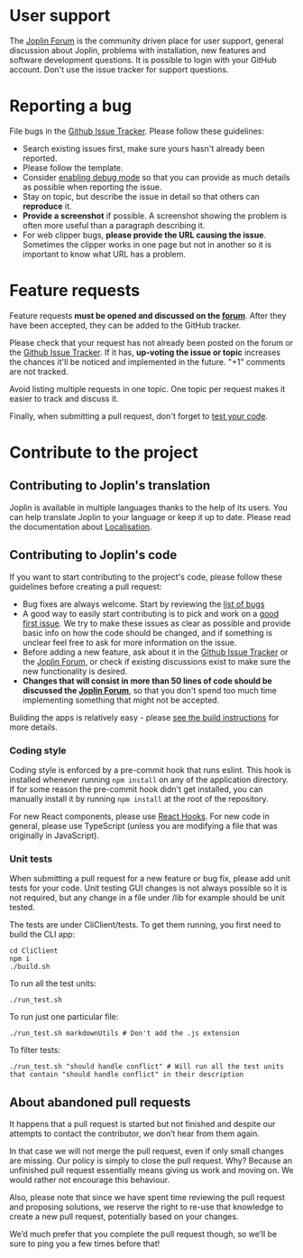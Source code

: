 # User support

The [Joplin Forum](https://discourse.joplinapp.org/) is the community driven place for user support, general discussion about Joplin, problems with installation, new features and software development questions. It is possible to login with your GitHub account. Don't use the issue tracker for support questions.

# Reporting a bug

File bugs in the [Github Issue Tracker](https://github.com/laurent22/joplin/issues?utf8=%E2%9C%93&q=is%3Aissue). Please follow these guidelines:

- Search existing issues first, make sure yours hasn't already been reported.
- Please follow the template.
- Consider [enabling debug mode](https://joplinapp.org/debugging/) so that you can provide as much details as possible when reporting the issue.
- Stay on topic, but describe the issue in detail so that others can **reproduce** it.
- **Provide a screenshot** if possible. A screenshot showing the problem is often more useful than a paragraph describing it.
- For web clipper bugs, **please provide the URL causing the issue**. Sometimes the clipper works in one page but not in another so it is important to know what URL has a problem.

# Feature requests

Feature requests **must be opened and discussed on the [forum](https://discourse.joplinapp.org/c/features)**. After they have been accepted, they can be added to the GitHub tracker.

Please check that your request has not already been posted on the forum or the [Github Issue Tracker](https://github.com/laurent22/joplin/issues?utf8=%E2%9C%93&q=is%3Aissue). If it has, **up-voting the issue or topic** increases the chances it'll be noticed and implemented in the future. "+1" comments are not tracked.

Avoid listing multiple requests in one topic. One topic per request makes it easier to track and discuss it.

Finally, when submitting a pull request, don't forget to [test your code](#unit-tests).

# Contribute to the project

## Contributing to Joplin's translation

Joplin is available in multiple languages thanks to the help of its users. You can help translate Joplin to your language or keep it up to date. Please read the documentation about [Localisation](https://joplinapp.org/#localisation).

## Contributing to Joplin's code

If you want to start contributing to the project's code, please follow these guidelines before creating a pull request: 

- Bug fixes are always welcome. Start by reviewing the [list of bugs](https://github.com/laurent22/joplin/issues?q=is%3Aissue+is%3Aopen+label%3Abug)
- A good way to easily start contributing is to pick and work on a [good first issue](https://github.com/laurent22/joplin/issues?q=is%3Aissue+is%3Aopen+label%3A%22good+first+issue%22). We try to make these issues as clear as possible and provide basic info on how the code should be changed, and if something is unclear feel free to ask for more information on the issue.
- Before adding a new feature, ask about it in the [Github Issue Tracker](https://github.com/laurent22/joplin/issues?utf8=%E2%9C%93&q=is%3Aissue) or the [Joplin Forum](https://discourse.joplinapp.org/), or check if existing discussions exist to make sure the new functionality is desired.
- **Changes that will consist in more than 50 lines of code should be discussed the [Joplin Forum](https://discourse.joplinapp.org/)**, so that you don't spend too much time implementing something that might not be accepted.

Building the apps is relatively easy - please [see the build instructions](https://github.com/laurent22/joplin/blob/master/BUILD.md) for more details.

### Coding style

Coding style is enforced by a pre-commit hook that runs eslint. This hook is installed whenever running `npm install` on any of the application directory. If for some reason the pre-commit hook didn't get installed, you can manually install it by running `npm install` at the root of the repository.

For new React components, please use [React Hooks](https://reactjs.org/docs/hooks-intro.html). For new code in general, please use TypeScript (unless you are modifying a file that was originally in JavaScript).

### Unit tests

When submitting a pull request for a new feature or bug fix, please add unit tests for your code. Unit testing GUI changes is not always possible so it is not required, but any change in a file under /lib for example should be unit tested.

The tests are under CliClient/tests. To get them running, you first need to build the CLI app:

    cd CliClient
    npm i
    ./build.sh

To run all the test units:

    ./run_test.sh

To run just one particular file:

    ./run_test.sh markdownUtils # Don't add the .js extension

To filter tests:

    ./run_test.sh "should handle conflict" # Will run all the test units that contain "should handle conflict" in their description

## About abandoned pull requests

It happens that a pull request is started but not finished and despite our attempts to contact the contributor, we don’t hear from them again.

In that case we will not merge the pull request, even if only small changes are missing. Our policy is simply to close the pull request. Why? Because an unfinished pull request essentially means giving us work and moving on. We would rather not encourage this behaviour.

Also, please note that since we have spent time reviewing the pull request and proposing solutions, we reserve the right to re-use that knowledge to create a new pull request, potentially based on your changes.

We’d much prefer that you complete the pull request though, so we’ll be sure to ping you a few times before that!
